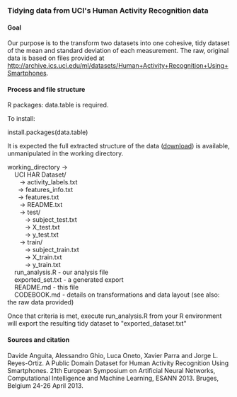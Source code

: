 ### Tidying data from UCI's Human Activity Recognition data

#### Goal

Our purpose is to the transform two datasets into one cohesive, tidy dataset of the mean and standard deviation of each measurement. The raw, original data is based on files provided at <a href="http://archive.ics.uci.edu/ml/datasets/Human+Activity+Recognition+Using+Smartphones">http://archive.ics.uci.edu/ml/datasets/Human+Activity+Recognition+Using+Smartphones</a>.

#### Process and file structure

R packages: data.table is required.

To install: 

install.packages(data.table)

It is expected the full extracted structure of the data (<a href="https://d396qusza40orc.cloudfront.net/getdata%2Fprojectfiles%2FUCI%20HAR%20Dataset.zip">download</a>) is available, unmanipulated in the working directory. 

working_directory -><br>
&nbsp;&nbsp;&nbsp;   UCI HAR Dataset/<br>
&nbsp;&nbsp;&nbsp;&nbsp;&nbsp;&nbsp;      -> activity_labels.txt<br>
&nbsp;&nbsp;&nbsp;&nbsp;&nbsp;&nbsp;-> features_info.txt<br>
&nbsp;&nbsp;&nbsp;&nbsp;&nbsp;&nbsp;-> features.txt<br>
&nbsp;&nbsp;&nbsp;&nbsp;&nbsp;&nbsp;      -> README.txt<br>
&nbsp;&nbsp;&nbsp;&nbsp;&nbsp;&nbsp;      -> test/<br>
&nbsp;&nbsp;&nbsp;&nbsp;&nbsp;&nbsp;&nbsp;&nbsp;&nbsp;        -> subject_test.txt<br>
&nbsp;&nbsp;&nbsp;&nbsp;&nbsp;&nbsp;&nbsp;&nbsp;&nbsp;        -> X_test.txt<br>
&nbsp;&nbsp;&nbsp;&nbsp;&nbsp;&nbsp;&nbsp;&nbsp;&nbsp;        -> y_test.txt<br>
&nbsp;&nbsp;&nbsp;&nbsp;&nbsp;&nbsp;      -> train/ <br>
&nbsp;&nbsp;&nbsp;&nbsp;&nbsp;&nbsp;&nbsp;&nbsp;&nbsp;         -> subject_train.txt<br>
&nbsp;&nbsp;&nbsp;&nbsp;&nbsp;&nbsp;&nbsp;&nbsp;&nbsp;         -> X_train.txt<br>
&nbsp;&nbsp;&nbsp;&nbsp;&nbsp;&nbsp;&nbsp;&nbsp;&nbsp;         -> y_train.txt<br>
&nbsp;&nbsp;&nbsp;   run_analysis.R - our analysis file<br>
&nbsp;&nbsp;&nbsp;   exported_set.txt - a generated export<br>
&nbsp;&nbsp;&nbsp;   README.md - this file<br>
&nbsp;&nbsp;&nbsp;   CODEBOOK.md - details on transformations and data layout (see also: the raw data provided)<br>

Once that criteria is met, execute run_analysis.R from your R environment will export the resulting tidy dataset to "exported_dataset.txt"

#### Sources and citation
Davide Anguita, Alessandro Ghio, Luca Oneto, Xavier Parra and Jorge L. Reyes-Ortiz. A Public Domain Dataset for Human Activity Recognition Using Smartphones. 21th European Symposium on Artificial Neural Networks, Computational Intelligence and Machine Learning, ESANN 2013. Bruges, Belgium 24-26 April 2013. 